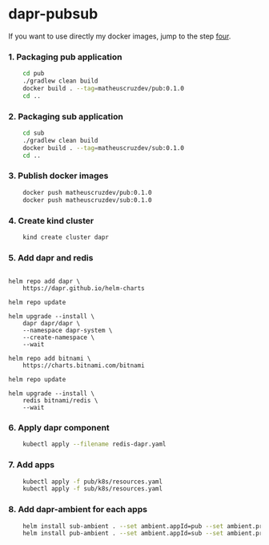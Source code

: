 # dapr-pubsub

If you want to use directly my docker images, jump to the step [four](#4-create-kind-cluster).

### 1. Packaging pub application

```sh
    cd pub
    ./gradlew clean build
    docker build . --tag=matheuscruzdev/pub:0.1.0  
    cd ..      
```

### 2. Packaging sub application
```sh
    cd sub
    ./gradlew clean build
    docker build . --tag=matheuscruzdev/sub:0.1.0
    cd ..
```

### 3. Publish docker images

```sh
    docker push matheuscruzdev/pub:0.1.0
    docker push matheuscruzdev/sub:0.1.0
```

### 4. Create kind cluster
```sh
    kind create cluster dapr
```

### 5. Add dapr and redis

```shell

helm repo add dapr \
    https://dapr.github.io/helm-charts

helm repo update

helm upgrade --install \
    dapr dapr/dapr \
    --namespace dapr-system \
    --create-namespace \
    --wait

helm repo add bitnami \
    https://charts.bitnami.com/bitnami

helm repo update

helm upgrade --install \
    redis bitnami/redis \
    --wait
```

### 6. Apply dapr component

```sh
    kubectl apply --filename redis-dapr.yaml
```

### 7. Add apps

```sh
    kubectl apply -f pub/k8s/resources.yaml
    kubectl apply -f sub/k8s/resources.yaml
```

### 8. Add dapr-ambient for each apps

```sh
    helm install sub-ambient . --set ambient.appId=pub --set ambient.proxy.remoteURL=pub:8080 
    helm install pub-ambient . --set ambient.appId=sub --set ambient.proxy.remoteURL=sub:8080
```